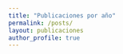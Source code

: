 ```yaml
---
title: "Publicaciones por año"
permalink: /posts/
layout: publicaciones
author_profile: true
---
```

